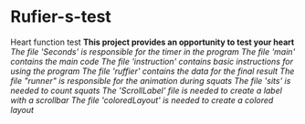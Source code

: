 # Rufier-s-test
Heart function test
**This project provides an opportunity to test your heart**
*The file 'Seconds' is responsible for the timer in the program*
*The file 'main' contains the main code*
*The file 'instruction' contains basic instructions for using the program*
*The file 'ruffier' contains the data for the final result*
*The file "runner" is responsible for the animation during squats*
*The file 'sits' is needed to count squats*
*The 'ScrollLabel' file is needed to create a label with a scrollbar*
*The file 'coloredLayout' is needed to create a colored layout*
